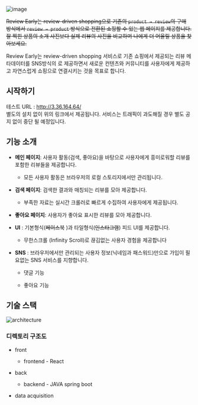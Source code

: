 ![image](https://user-images.githubusercontent.com/38336997/107942087-18813880-6fce-11eb-9a4f-c20c4d79ab8d.png)

~~Review Early는 review-driven shopping으로 기존의 ```product → review```의 구매 방식에서 ```review → product``` 방식으로 전환된 쇼핑할 수 있는 웹 페이지를 제공합니다. 잘 찍힌 상품의 소개 사진보다 실제 리뷰의 사진을 비교하며 나에게 더 어울릴 상품을 찾아보세요.~~

Review Early는 review-driven shopping 서비스로 기존 쇼핑에서 제공되는 리뷰 메타데이터를  SNS방식의 로 제공하면서 새로운 컨텐츠와 커뮤니티를 사용자에게 제공하고 자연스럽게 쇼핑으로 연결시키는 것을 목표로 합니다. 




## 시작하기

테스트 URL : http://3.36.164.64/ <br>
별도의 설치 없이 위의 링크에서 제공됩니다. 서비스는 트래픽이 과도해질 경우 별도 공지 없이 중단 될 예정입니다.



## 기능 소개



* __메인 페이지__: 사용자 활동(검색, 좋아요)을 바탕으로 사용자에게 흥미로워할 리뷰를 포함한 리뷰들을 제공합니다.

  * 모든 사용자 활동은 브라우저의 로컬 스토리지에서만 관리됩니다.

* __검색 페이지__: 검색한 결과와 매칭되는 리뷰를 모아 제공합니다.

  * 부족한 자료는 실시간 크롤러로 빠르게 수집하여 사용자에게 제공됩니다.

* __좋아요 페이지__: 사용자가 좋아요 표시한 리뷰를 모아 제공합니다.

* __UI__ : 기본형식(~~페이스북~~ )과 타일형식(~~인스타그램~~) 피드 UI를 제공합니다.

  * 무한스크롤 (Infinity Scroll)로 끊김없는 사용자 경험을 제공합니다

* __SNS__ : 브라우저에서만 관리되는 사용자 정보(닉네임과 패스워드)만으로 가입이 필요없는 SNS 서비스를 지향합니다.

  * 댓글 기능

  * 좋아요 기능

    

## 기술 스택

![architecture](https://user-images.githubusercontent.com/38336997/107941173-a6f4ba80-6fcc-11eb-9cf9-a03cdba5d6a2.PNG)



### 디렉토리 구조도

- front
  - frontend - React

- back
  - backend - JAVA spring boot

- data acquisition

 
